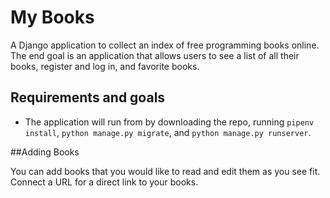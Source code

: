 # My Books

A Django application to collect an index of free programming books online. The end goal is an application that allows users to see a list of all their books, register and log in, and favorite books.

## Requirements and goals

- The application will run from by downloading the repo, running `pipenv install`, `python manage.py migrate`, and `python manage.py runserver`.

##Adding Books

You can add books that you would like to read and edit them as you see fit. Connect a URL for a direct link to your books. 


